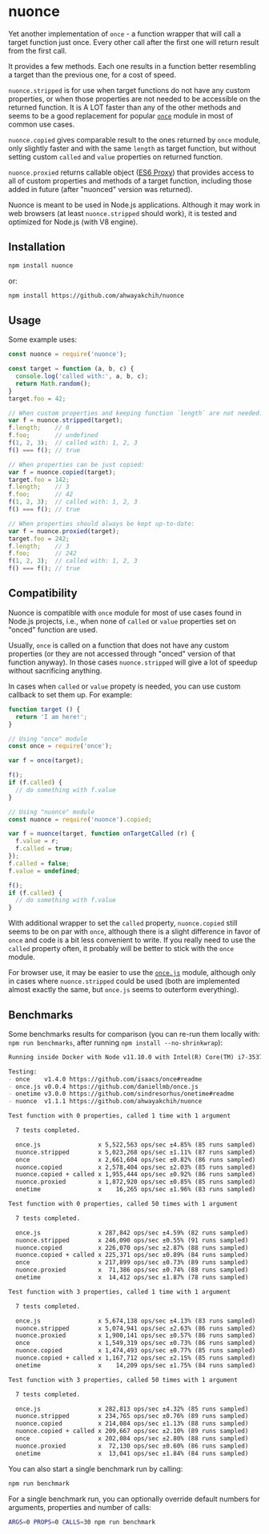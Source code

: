 nuonce
======

Yet another implementation of `once` - a function wrapper that will call a target function just once. Every other call after the first one will return result from the first call.

It provides a few methods. Each one results in a function better resembling a target than the previous one, for a cost of speed.

`nuonce.stripped` is for use when target functions do not have any custom properties, or when those properties are not needed to be accessible on the returned function. It is A LOT faster than any of the other methods and seems to be a good replacement for popular [`once`](https://github.com/isaacs/once) module in most of common use cases.

`nuonce.copied` gives comparable result to the ones returned by `once` module, only slightly faster and with the same `length` as target function, but without setting custom `called` and `value` properties on returned function.

`nuonce.proxied` returns callable object ([ES6 Proxy](https://developer.mozilla.org/en/docs/Web/JavaScript/Reference/Global_Objects/Proxy)) that provides access to all of custom properties and methods of a target function, including those added in future (after "nuonced" version was returned).

Nuonce is meant to be used in Node.js applications. Although it may work in web browsers (at least `nuonce.stripped` should work), it is tested and optimized for Node.js (with V8 engine).


## Installation

```sh
npm install nuonce
```

or:

```sh
npm install https://github.com/ahwayakchih/nuonce
```


## Usage

Some example uses:

```js
const nuonce = require('nuonce');

const target = function (a, b, c) {
  console.log('called with:', a, b, c);
  return Math.random();
}
target.foo = 42;

// When custom properties and keeping function `length` are not needed:
var f = nuonce.stripped(target);
f.length;    // 0
f.foo;       // undefined
f(1, 2, 3);  // called with: 1, 2, 3
f() === f(); // true

// When properties can be just copied:
var f = nuonce.copied(target);
target.foo = 142;
f.length;    // 3
f.foo;       // 42
f(1, 2, 3);  // called with: 1, 2, 3
f() === f(); // true

// When properties should always be kept up-to-date:
var f = nuonce.proxied(target);
target.foo = 242;
f.length;    // 3
f.foo;       // 242
f(1, 2, 3);  // called with: 1, 2, 3
f() === f(); // true
```


## Compatibility

Nuonce is compatible with `once` module for most of use cases found in Node.js projects, i.e., when none of `called` or `value` properties set on "onced" function are used.

Usually, `once` is called on a function that does not have any custom properties (or they are not accessed through "onced" version of that function anyway). In those cases `nuonce.stripped` will give a lot of speedup without sacrificing anything.

In cases when `called` or `value` propety is needed, you can use custom callback to set them up. For example:

```js
function target () {
  return 'I am here!';
}

// Using "once" module
const once = require('once');

var f = once(target);

f();
if (f.called) {
  // do something with f.value
}

// Using "nuonce" module
const nuonce = require('nuonce').copied;

var f = nuonce(target, function onTargetCalled (r) {
  f.value = r;
  f.called = true;
});
f.called = false;
f.value = undefined;

f();
if (f.called) {
  // do something with f.value
}
```

With additional wrapper to set the `called` property, `nuonce.copied` still seems to be on par with `once`, although there is a slight difference in favor of `once` and code is a bit less convenient to write. If you really need to use the `called` property often, it probably will be better to stick with the `once` module.

For browser use, it may be easier to use the [`once.js`](https://github.com/daniellmb/once.js) module, although only in cases where `nuonce.stripped` could be used (both are implemented almost exactly the same, but `once.js` seems to outerform everything).


## Benchmarks

Some benchmarks results for comparison (you can re-run them locally with: `npm run benchmarks`, after running `npm install --no-shrinkwrap`):

```markdown
Running inside Docker with Node v11.10.0 with Intel(R) Core(TM) i7-3537U CPU @ 2.00GHz x 4

Testing:
- once    v1.4.0 https://github.com/isaacs/once#readme           
- once.js v0.0.4 https://github.com/daniellmb/once.js            
- onetime v3.0.0 https://github.com/sindresorhus/onetime#readme  
- nuonce  v1.1.1 https://github.com/ahwayakchih/nuonce           

Test function with 0 properties, called 1 time with 1 argument

  7 tests completed.

  once.js                x 5,522,563 ops/sec ±4.85% (85 runs sampled)
  nuonce.stripped        x 5,023,268 ops/sec ±1.11% (87 runs sampled)
  once                   x 2,661,604 ops/sec ±0.82% (86 runs sampled)
  nuonce.copied          x 2,578,404 ops/sec ±2.03% (85 runs sampled)
  nuonce.copied + called x 1,955,444 ops/sec ±0.92% (86 runs sampled)
  nuonce.proxied         x 1,872,920 ops/sec ±0.85% (85 runs sampled)
  onetime                x    16,265 ops/sec ±1.96% (83 runs sampled)

Test function with 0 properties, called 50 times with 1 argument

  7 tests completed.

  once.js                x 287,842 ops/sec ±4.59% (82 runs sampled)
  nuonce.stripped        x 246,090 ops/sec ±0.55% (91 runs sampled)
  nuonce.copied          x 226,070 ops/sec ±2.87% (88 runs sampled)
  nuonce.copied + called x 225,371 ops/sec ±0.89% (84 runs sampled)
  once                   x 217,899 ops/sec ±0.73% (89 runs sampled)
  nuonce.proxied         x  71,386 ops/sec ±0.74% (88 runs sampled)
  onetime                x  14,412 ops/sec ±1.87% (78 runs sampled)

Test function with 3 properties, called 1 time with 1 argument

  7 tests completed.

  once.js                x 5,674,138 ops/sec ±4.13% (83 runs sampled)
  nuonce.stripped        x 5,074,941 ops/sec ±2.63% (86 runs sampled)
  nuonce.proxied         x 1,900,141 ops/sec ±0.57% (86 runs sampled)
  once                   x 1,549,319 ops/sec ±0.73% (86 runs sampled)
  nuonce.copied          x 1,474,493 ops/sec ±0.77% (85 runs sampled)
  nuonce.copied + called x 1,167,712 ops/sec ±2.15% (85 runs sampled)
  onetime                x    14,209 ops/sec ±1.75% (84 runs sampled)

Test function with 3 properties, called 50 times with 1 argument

  7 tests completed.

  once.js                x 282,813 ops/sec ±4.32% (85 runs sampled)
  nuonce.stripped        x 234,765 ops/sec ±0.76% (89 runs sampled)
  nuonce.copied          x 214,084 ops/sec ±1.13% (88 runs sampled)
  nuonce.copied + called x 209,667 ops/sec ±2.10% (89 runs sampled)
  once                   x 202,084 ops/sec ±2.80% (88 runs sampled)
  nuonce.proxied         x  72,130 ops/sec ±0.60% (86 runs sampled)
  onetime                x  13,041 ops/sec ±1.84% (84 runs sampled)
```

You can also start a single benchmark run by calling:

```sh
npm run benchmark
```

For a single benchmark run, you can optionally override default numbers for arguments, properties and number of calls:

```sh
ARGS=0 PROPS=0 CALLS=30 npm run benchmark
```
